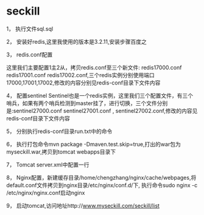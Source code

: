 # seckill

1，	执行文件sql.sql

2，	安装好redis,这里我使用的版本是3.2.11,安装步骤百度之

3，	redis.conf配置

这里我们主要配置1主2从，拷贝redis.conf至三个新文件: redis17000.conf  redis17001.conf  redis17002.conf,三个redis实例分别使用端口17000,17001,17002,修改的内容分别见redis-conf目录下文件内容

4，	配置sentinel
Sentinel也是一个redis实例，这里我们三个配置文件，有三个哨兵，如果有两个哨兵检测到master挂了，进行切换，三个文件分别是:sentinel27000.conf  sentinel27001.conf , sentinel27002.conf,修改的内容见redis-conf目录下文件内容

5，	分别执行redis-conf目录run.txt中的命令

6，	执行打包命令mvn package -Dmaven.test.skip=true,打出的war包为myseckill.war,拷贝到tomcat webapps目录下

7，	Tomcat server.xml中配置一行<Context docBase="myseckill" path="/"  reloadable="true" ></Context>

8，	Nginx配置，新建缓存目录/home/chengzhang/nginx/cache/webpages,将default.conf文件拷贝到nginx目录/etc/nginx/conf.d/下, 执行命令sudo nginx -c /etc/nginx/nginx.conf启动nginx


9，	启动tomcat,访问地址http://www.myseckill.com/seckill/list







